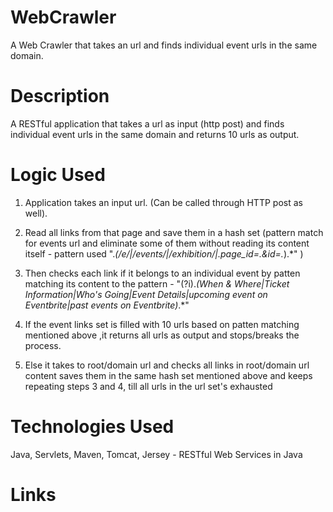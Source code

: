 WebCrawler
==========

A Web Crawler that takes an url and finds individual event urls in the same domain.

Description
===========

A RESTful application that takes a url as input (http post) and finds individual event urls in the same domain and returns 10 urls as output.

Logic Used
==========

1) Application takes an input url. (Can be called through HTTP post as well).

2) Read all links from that page and save them in a hash set (pattern match for events url and eliminate some of them without reading its content itself - pattern used ".*(/e/|/events/|/exhibition/|.*page_id=.*&id=.*).*" )

3) Then checks each link if it belongs to an individual event by patten matching its content to the pattern - 
"(?i).*(When & Where|Ticket Information|Who's Going|Event Details|upcoming event on Eventbrite|past events on Eventbrite)*.*"

4) If the event links set is filled with 10 urls based on patten matching mentioned above ,it returns all urls as output and stops/breaks the process.

5) Else it takes to root/domain url and checks all links in  root/domain url content saves them in the same hash set mentioned above and keeps repeating steps 3 and 4, till all urls in the url set's exhausted

Technologies Used
=================
Java, Servlets, Maven, Tomcat, Jersey - RESTful Web Services in Java

Links
=====
